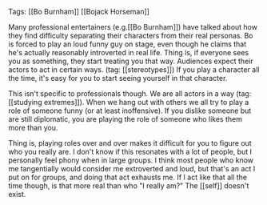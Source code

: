 Tags: [[Bo Burnham]] [[Bojack Horseman]]

Many professional entertainers (e.g.[[Bo Burnham]]) have talked about how they find difficulty separating their characters from their real personas. Bo is forced to play an loud funny guy on stage, even though he claims that he's actually reasonably introverted in real life. Thing is, if everyone sees you as something, they start treating you that way. Audiences expect their actors to act in certain ways. (tag: [[stereotypes]]) If you play a character all the time, it's easy for you to start seeing yourself in that character.

This isn't specific to professionals though. We are all actors in a way (tag: [[studying extremes]]). When we hang out with others we all try to play a role of someone funny (or at least inoffensive). If you dislike someone but are still diplomatic, you are playing the role of someone who likes them more than you.

Thing is, playing roles over and over makes it difficult for you to figure out who you really are. I don't know if this resonates with a lot of people, but I personally feel phony when in large groups. I think most people who know me tangentially would consider me extroverted and loud, but that's an act I put on for groups, and doing that act exhausts me. If I act like that all the time though, is that more real than who "I really am?" The [[self]] doesn't exist.
